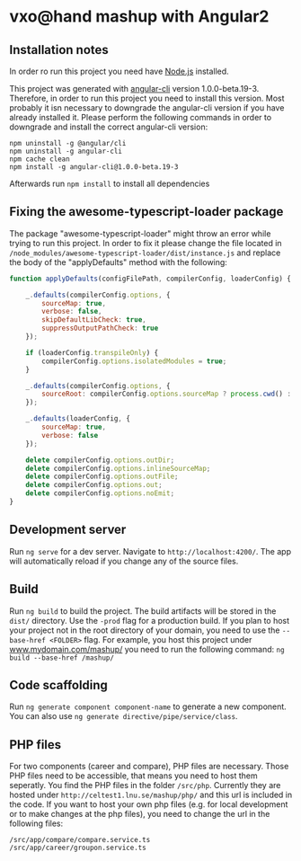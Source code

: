 # vxo@hand mashup with Angular2
## Installation notes
In order ro run this project you need have [Node.js](https://nodejs.org) installed.

This project was generated with [angular-cli](https://github.com/angular/angular-cli) version 1.0.0-beta.19-3.
Therefore, in order to run this project you need to install this version. Most probably it isn necessary to downgrade the angular-cli version if you have already installed it.
Please perform the following commands in order to downgrade and install the correct angular-cli version:
```
npm uninstall -g @angular/cli
npm uninstall -g angular-cli 
npm cache clean 
npm install -g angular-cli@1.0.0-beta.19-3
```
Afterwards run `npm install` to install all dependencies

## Fixing the awesome-typescript-loader package
The package "awesome-typescript-loader" might throw an error while trying to run this project. In order to fix it please change the file located in `/node_modules/awesome-typescript-loader/dist/instance.js` and replace the body of the "applyDefaults" method with the following:
```javascript
function applyDefaults(configFilePath, compilerConfig, loaderConfig) {

    _.defaults(compilerConfig.options, {
        sourceMap: true,
        verbose: false,
        skipDefaultLibCheck: true,
        suppressOutputPathCheck: true
    });

    if (loaderConfig.transpileOnly) {
        compilerConfig.options.isolatedModules = true;
    }

    _.defaults(compilerConfig.options, {
        sourceRoot: compilerConfig.options.sourceMap ? process.cwd() : undefined
    });

    _.defaults(loaderConfig, {
        sourceMap: true,
        verbose: false
    });

    delete compilerConfig.options.outDir;
    delete compilerConfig.options.inlineSourceMap;
    delete compilerConfig.options.outFile;
    delete compilerConfig.options.out;
    delete compilerConfig.options.noEmit;
}
```

## Development server
Run `ng serve` for a dev server. Navigate to `http://localhost:4200/`. The app will automatically reload if you change any of the source files.

## Build
Run `ng build` to build the project. The build artifacts will be stored in the `dist/` directory. Use the `-prod` flag for a production build. If you plan to host your project not in the root directory of your domain, you need to use the `--base-href <FOLDER>` flag. For example, you host this project under www.mydomain.com/mashup/ you need to run the following command: `ng build --base-href /mashup/` 

## Code scaffolding
Run `ng generate component component-name` to generate a new component. You can also use `ng generate directive/pipe/service/class`.

## PHP files
For two components (career and compare), PHP files are necessary. Those PHP files need to be accessible, that means you need to host them seperatly. You find the PHP files in the folder `/src/php`. Currently they are hosted under `http://celtest1.lnu.se/mashup/php/` and this url is included in the code. If you want to host your own php files (e.g. for local development or to make changes at the php files), you need to change the url in the following files:
```
/src/app/compare/compare.service.ts
/src/app/career/groupon.service.ts
```


